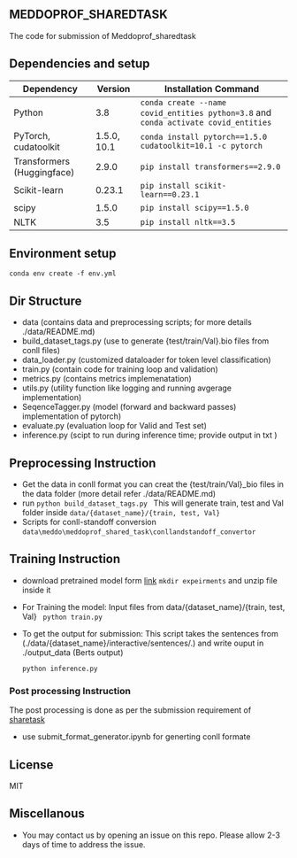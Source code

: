 ## MEDDOPROF_SHAREDTASK
The code for submission of Meddoprof_sharedtask 

## Dependencies and setup

| Dependency | Version | Installation Command |
| ---------- | ------- | -------------------- |
| Python     | 3.8     | `conda create --name covid_entities python=3.8` and `conda activate covid_entities` |
| PyTorch, cudatoolkit    | 1.5.0, 10.1   | `conda install pytorch==1.5.0 cudatoolkit=10.1 -c pytorch` |
| Transformers (Huggingface) | 2.9.0 | `pip install transformers==2.9.0` |
| Scikit-learn | 0.23.1 | `pip install scikit-learn==0.23.1` |
| scipy        | 1.5.0  | `pip install scipy==1.5.0` |
| NLTK    | 3.5  | `pip install nltk==3.5` |

<!--
- python 3.8
```conda create --name covid_entities python=3.8``` & ```conda activate covid_entities```
- PyTorch 1.5.0, cudatoolkit=10.1
```conda install pytorch==1.5.0 cudatoolkit=10.1 -c pytorch```
- Huggingface transformers - 2.9.0
```pip install transformers==2.9.0```
- scikit-learn 0.23.1
```pip install scikit-learn==0.23.1```
- scipy 1.5.0
```pip install scipy==1.5.0```
- ekphrasis 0.5.1
```pip install nltk==3.5```

-->

## Environment setup
```
conda env create -f env.yml
```
## Dir Structure

- data (contains data and preprocessing scripts; for more details ./data/README.md)
- build_dataset_tags.py (use to generate {test/train/Val}.bio files from conll files) 
- data_loader.py (customized dataloader for token level classification)
- train.py (contain code for training loop and validation)
- metrics.py (contains metrics implemenatation)
- utils.py (utility function like logging and running avgerage implementation)
- SeqenceTagger.py (model (forward and backward passes) implementation of pytorch)
- evaluate.py (evaluation loop for Valid and Test set)
- inference.py (scipt to run during inference time; provide output in txt )

## Preprocessing Instruction
- Get the data in conll format you can creat the {test/train/Val}_bio files in the data folder (more detail refer ./data/README.md)
- run ```python build_dataset_tags.py ```
    This will generate train, test and Val folder inside ```data/{dataset_name}/{train, test, Val}```
- Scripts for conll-standoff conversion ```data\meddo\meddoprof_shared_task\conllandstandoff_convertor```

## Training Instruction
- download pretrained model form [link](https://github.com/jharkawat/meddoprof_shared_task/releases/download/v0.1/meddo.zip)
 ```mkdir expeirments``` and unzip file inside it

- For Training the model:
Input files from data/{dataset_name}/{train, test, Val}
    ``` python train.py```

- To get the output for submission:
This script takes the sentences from (./data/{dataset_name}/interactive/sentences/.) and write ouput in ./output_data (Berts output)

    ```python inference.py```

### Post processing Instruction 
The post processing is done as per the submission requirement of [sharetask]()
- use submit_format_generator.ipynb for generting conll formate

## License
MIT

## Miscellanous
- You may contact us by opening an issue on this repo. Please allow 2-3 days of time to address the issue.


